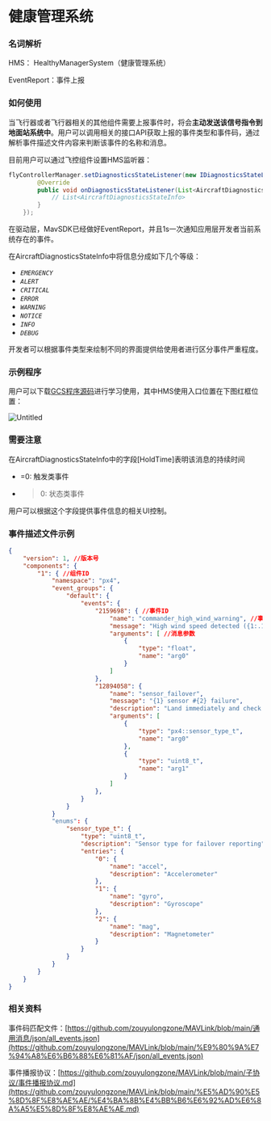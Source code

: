# 健康管理系统

### 名词解析

HMS： HealthyManagerSystem（健康管理系统）

EventReport：事件上报

### 如何使用

当飞行器或者飞行器相关的其他组件需要上报事件时，将会**主动发送该信号指令到地面站系统中**。用户可以调用相关的接口API获取上报的事件类型和事件码，通过解析事件描述文件内容来判断该事件的名称和消息。

目前用户可以通过飞控组件设置HMS监听器：

```java
flyControllerManager.setDiagnosticsStateListener(new IDiagnosticsStateListener() {
        @Override
        public void onDiagnosticsStateListener(List<AircraftDiagnosticsStateInfo> info) {
            // List<AircraftDiagnosticsStateInfo>
        }
    });
```

在驱动层，MavSDK已经做好EventReport，并且1s一次通知应用层开发者当前系统存在的事件。

在AircraftDiagnosticsStateInfo中将信息分成如下几个等级：

- *`EMERGENCY`*
- *`ALERT`*
- *`CRITICAL`*
- *`ERROR`*
- *`WARNING`*
- *`NOTICE`*
- *`INFO`*
- *`DEBUG`*

开发者可以根据事件类型来绘制不同的界面提供给使用者进行区分事件严重程度。

### 示例程序

用户可以下载[GCS程序源码](https://github.com/Ronny-dev/GCS)进行学习使用，其中HMS使用入口位置在下图红框位置：

![Untitled](https://imgs.wiki/imgs/2023/05/09/4ebc7b89bc485a86.png)

### 需要注意

在AircraftDiagnosticsStateInfo中的字段[HoldTime]表明该消息的持续时间

- =0: 触发类事件
- >0: 状态类事件

用户可以根据这个字段提供事件信息的相关UI控制。

### 事件描述文件示例

```json
{
    "version": 1, //版本号
    "components": {
        "1": { //组件ID
            "namespace": "px4",
            "event_groups": {
                "default": {
                    "events": {
                        "2159698": { //事件ID
                            "name": "commander_high_wind_warning", //事件名称
                            "message": "High wind speed detected ({1:.1m/s}), landing advised", //消息
                            "arguments": [ //消息参数
                                {
                                    "type": "float",
                                    "name": "arg0"
                                }
                            ]
                        },
                        "12894058": {
                            "name": "sensor_failover",
                            "message": "{1} sensor #{2} failure",
                            "description": "Land immediately and check the system.",
                            "arguments": [
                                {
                                    "type": "px4::sensor_type_t",
                                    "name": "arg0"
                                },
                                {
                                    "type": "uint8_t",
                                    "name": "arg1"
                                }
                            ]
                        },
                    }
                }
            }
            "enums": {
                "sensor_type_t": {
                    "type": "uint8_t",
                    "description": "Sensor type for failover reporting",
                    "entries": {
                        "0": {
                            "name": "accel",
                            "description": "Accelerometer"
                        },
                        "1": {
                            "name": "gyro",
                            "description": "Gyroscope"
                        },
                        "2": {
                            "name": "mag",
                            "description": "Magnetometer"
                        }
                    }
                }
            }
        }
    }
}
```

### 相关资料

事件码匹配文件：[https://github.com/zouyulongzone/MAVLink/blob/main/通用消息/json/all_events.json](https://github.com/zouyulongzone/MAVLink/blob/main/%E9%80%9A%E7%94%A8%E6%B6%88%E6%81%AF/json/all_events.json)

事件播报协议：[https://github.com/zouyulongzone/MAVLink/blob/main/子协议/事件播报协议.md](https://github.com/zouyulongzone/MAVLink/blob/main/%E5%AD%90%E5%8D%8F%E8%AE%AE/%E4%BA%8B%E4%BB%B6%E6%92%AD%E6%8A%A5%E5%8D%8F%E8%AE%AE.md)